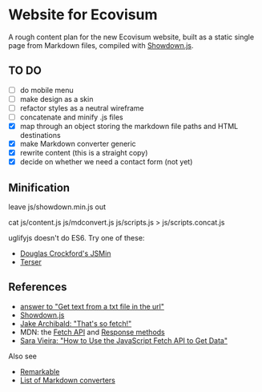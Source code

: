 # Website for Ecovisum

A rough content plan for the new Ecovisum website, built as a static single page from Markdown files, compiled with [Showdown.js](https://github.com/showdownjs/showdown/wiki/Showdown-options).

## TO DO

- [ ] do mobile menu
- [ ] make design as a skin
- [ ] refactor styles as a neutral wireframe
- [ ] concatenate and minify .js files
- [x] map through an object storing the markdown file paths and HTML destinations
- [x] make Markdown converter generic
- [x] rewrite content (this is a straight copy)
- [x] decide on whether we need a contact form (not yet)

## Minification

leave js/showdown.min.js out

cat js/content.js js/mdconvert.js js/scripts.js > js/scripts.concat.js

uglifyjs doesn't do ES6. Try one of these:

- [Douglas Crockford's JSMin](http://www.crockford.com/javascript/jsmin.html)
- [Terser](https://github.com/terser-js/terser/blob/master/README.md)

## References

- [answer to "Get text from a txt file in the url"](https://stackoverflow.com/a/39758157/123033)
- [Showdown.js](http://showdownjs.com/)
- [Jake Archibald: "That's so fetch!"](https://jakearchibald.com/2015/thats-so-fetch/)
- MDN: the [Fetch API](https://developer.mozilla.org/en-US/docs/Web/API/Fetch_API) and [Response methods](https://developer.mozilla.org/en-US/docs/Web/API/Response)
- [Sara Vieira: "How to Use the JavaScript Fetch API to Get Data"](https://scotch.io/tutorials/how-to-use-the-javascript-fetch-api-to-get-data)

Also see

- [Remarkable](https://ourcodeworld.com/articles/read/396/how-to-convert-markdown-to-html-in-javascript-using-remarkable)
- [List of Markdown converters](https://stackoverflow.com/questions/1319657/javascript-to-convert-markdown-textile-to-html-and-ideally-back-to-markdown-t/40066280#40066280)
